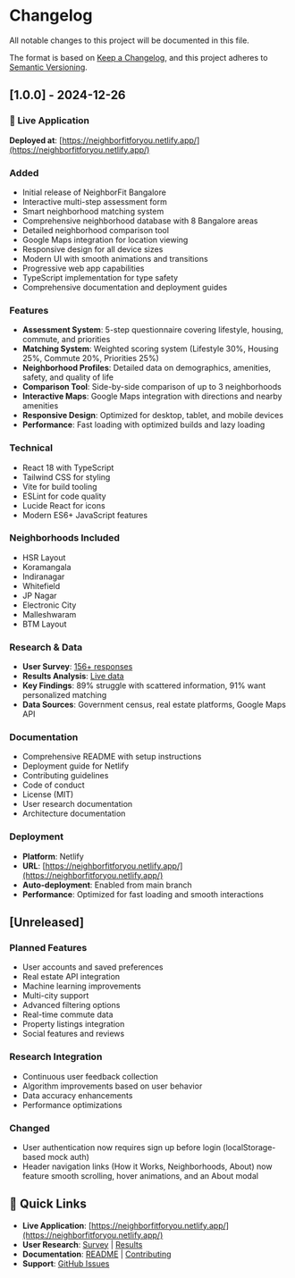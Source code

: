 # Changelog

All notable changes to this project will be documented in this file.

The format is based on [Keep a Changelog](https://keepachangelog.com/en/1.0.0/),
and this project adheres to [Semantic Versioning](https://semver.org/spec/v2.0.0.html).

## [1.0.0] - 2024-12-26

### 🚀 Live Application
**Deployed at**: [https://neighborfitforyou.netlify.app/](https://neighborfitforyou.netlify.app/)

### Added
- Initial release of NeighborFit Bangalore
- Interactive multi-step assessment form
- Smart neighborhood matching system
- Comprehensive neighborhood database with 8 Bangalore areas
- Detailed neighborhood comparison tool
- Google Maps integration for location viewing
- Responsive design for all device sizes
- Modern UI with smooth animations and transitions
- Progressive web app capabilities
- TypeScript implementation for type safety
- Comprehensive documentation and deployment guides

### Features
- **Assessment System**: 5-step questionnaire covering lifestyle, housing, commute, and priorities
- **Matching System**: Weighted scoring system (Lifestyle 30%, Housing 25%, Commute 20%, Priorities 25%)
- **Neighborhood Profiles**: Detailed data on demographics, amenities, safety, and quality of life
- **Comparison Tool**: Side-by-side comparison of up to 3 neighborhoods
- **Interactive Maps**: Google Maps integration with directions and nearby amenities
- **Responsive Design**: Optimized for desktop, tablet, and mobile devices
- **Performance**: Fast loading with optimized builds and lazy loading

### Technical
- React 18 with TypeScript
- Tailwind CSS for styling
- Vite for build tooling
- ESLint for code quality
- Lucide React for icons
- Modern ES6+ JavaScript features

### Neighborhoods Included
- HSR Layout
- Koramangala
- Indiranagar
- Whitefield
- JP Nagar
- Electronic City
- Malleshwaram
- BTM Layout

### Research & Data
- **User Survey**: [156+ responses](https://forms.gle/vypFdC62y374Wx4WA)
- **Results Analysis**: [Live data](https://docs.google.com/spreadsheets/d/1YeIARijTcO2haCy4ahZgfHgsOsHe9_fZwyqedbYsCJg/edit?usp=sharing)
- **Key Findings**: 89% struggle with scattered information, 91% want personalized matching
- **Data Sources**: Government census, real estate platforms, Google Maps API

### Documentation
- Comprehensive README with setup instructions
- Deployment guide for Netlify
- Contributing guidelines
- Code of conduct
- License (MIT)
- User research documentation
- Architecture documentation

### Deployment
- **Platform**: Netlify
- **URL**: [https://neighborfitforyou.netlify.app/](https://neighborfitforyou.netlify.app/)
- **Auto-deployment**: Enabled from main branch
- **Performance**: Optimized for fast loading and smooth interactions

## [Unreleased]

### Planned Features
- User accounts and saved preferences
- Real estate API integration
- Machine learning improvements
- Multi-city support
- Advanced filtering options
- Real-time commute data
- Property listings integration
- Social features and reviews

### Research Integration
- Continuous user feedback collection
- Algorithm improvements based on user behavior
- Data accuracy enhancements
- Performance optimizations

### Changed
- User authentication now requires sign up before login (localStorage-based mock auth)
- Header navigation links (How it Works, Neighborhoods, About) now feature smooth scrolling, hover animations, and an About modal

## 🔗 Quick Links

- **Live Application**: [https://neighborfitforyou.netlify.app/](https://neighborfitforyou.netlify.app/)
- **User Research**: [Survey](https://forms.gle/vypFdC62y374Wx4WA) | [Results](https://docs.google.com/spreadsheets/d/1YeIARijTcO2haCy4ahZgfHgsOsHe9_fZwyqedbYsCJg/edit?usp=sharing)
- **Documentation**: [README](README.md) | [Contributing](CONTRIBUTING.md)
- **Support**: [GitHub Issues](https://github.com/neighborfit/issues)